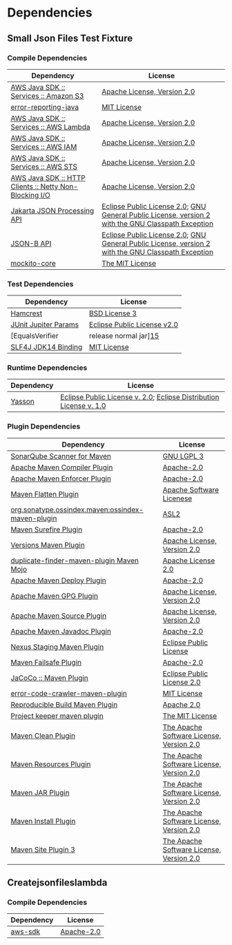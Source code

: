 <!-- @formatter:off -->
# Dependencies

## Small Json Files Test Fixture

### Compile Dependencies

| Dependency                                                  | License                                                                                                      |
| ----------------------------------------------------------- | ------------------------------------------------------------------------------------------------------------ |
| [AWS Java SDK :: Services :: Amazon S3][0]                  | [Apache License, Version 2.0][1]                                                                             |
| [error-reporting-java][2]                                   | [MIT License][3]                                                                                             |
| [AWS Java SDK :: Services :: AWS Lambda][0]                 | [Apache License, Version 2.0][1]                                                                             |
| [AWS Java SDK :: Services :: AWS IAM][0]                    | [Apache License, Version 2.0][1]                                                                             |
| [AWS Java SDK :: Services :: AWS STS][0]                    | [Apache License, Version 2.0][1]                                                                             |
| [AWS Java SDK :: HTTP Clients :: Netty Non-Blocking I/O][4] | [Apache License, Version 2.0][1]                                                                             |
| [Jakarta JSON Processing API][5]                            | [Eclipse Public License 2.0][6]; [GNU General Public License, version 2 with the GNU Classpath Exception][7] |
| [JSON-B API][8]                                             | [Eclipse Public License 2.0][6]; [GNU General Public License, version 2 with the GNU Classpath Exception][7] |
| [mockito-core][9]                                           | [The MIT License][10]                                                                                        |

### Test Dependencies

| Dependency                                | License                           |
| ----------------------------------------- | --------------------------------- |
| [Hamcrest][11]                            | [BSD License 3][12]               |
| [JUnit Jupiter Params][13]                | [Eclipse Public License v2.0][14] |
| [EqualsVerifier | release normal jar][15] | [Apache License, Version 2.0][16] |
| [SLF4J JDK14 Binding][17]                 | [MIT License][18]                 |

### Runtime Dependencies

| Dependency   | License                                                                        |
| ------------ | ------------------------------------------------------------------------------ |
| [Yasson][19] | [Eclipse Public License v. 2.0][20]; [Eclipse Distribution License v. 1.0][21] |

### Plugin Dependencies

| Dependency                                              | License                                        |
| ------------------------------------------------------- | ---------------------------------------------- |
| [SonarQube Scanner for Maven][22]                       | [GNU LGPL 3][23]                               |
| [Apache Maven Compiler Plugin][24]                      | [Apache-2.0][16]                               |
| [Apache Maven Enforcer Plugin][25]                      | [Apache-2.0][16]                               |
| [Maven Flatten Plugin][26]                              | [Apache Software Licenese][16]                 |
| [org.sonatype.ossindex.maven:ossindex-maven-plugin][27] | [ASL2][28]                                     |
| [Maven Surefire Plugin][29]                             | [Apache-2.0][16]                               |
| [Versions Maven Plugin][30]                             | [Apache License, Version 2.0][16]              |
| [duplicate-finder-maven-plugin Maven Mojo][31]          | [Apache License 2.0][32]                       |
| [Apache Maven Deploy Plugin][33]                        | [Apache-2.0][16]                               |
| [Apache Maven GPG Plugin][34]                           | [Apache License, Version 2.0][16]              |
| [Apache Maven Source Plugin][35]                        | [Apache License, Version 2.0][16]              |
| [Apache Maven Javadoc Plugin][36]                       | [Apache-2.0][16]                               |
| [Nexus Staging Maven Plugin][37]                        | [Eclipse Public License][38]                   |
| [Maven Failsafe Plugin][39]                             | [Apache-2.0][16]                               |
| [JaCoCo :: Maven Plugin][40]                            | [Eclipse Public License 2.0][41]               |
| [error-code-crawler-maven-plugin][42]                   | [MIT License][43]                              |
| [Reproducible Build Maven Plugin][44]                   | [Apache 2.0][28]                               |
| [Project keeper maven plugin][45]                       | [The MIT License][46]                          |
| [Maven Clean Plugin][47]                                | [The Apache Software License, Version 2.0][28] |
| [Maven Resources Plugin][48]                            | [The Apache Software License, Version 2.0][28] |
| [Maven JAR Plugin][49]                                  | [The Apache Software License, Version 2.0][28] |
| [Maven Install Plugin][50]                              | [The Apache Software License, Version 2.0][28] |
| [Maven Site Plugin 3][51]                               | [The Apache Software License, Version 2.0][28] |

## Createjsonfileslambda

### Compile Dependencies

| Dependency    | License          |
| ------------- | ---------------- |
| [aws-sdk][52] | [Apache-2.0][53] |

[0]: https://aws.amazon.com/sdkforjava
[1]: https://aws.amazon.com/apache2.0
[2]: https://github.com/exasol/error-reporting-java/
[3]: https://github.com/exasol/error-reporting-java/blob/main/LICENSE
[4]: https://sdk.amazonaws.com/java/api/latest/software/amazon/awssdk/http/nio/netty/NettyNioAsyncHttpClient.html
[5]: https://github.com/eclipse-ee4j/jsonp
[6]: https://projects.eclipse.org/license/epl-2.0
[7]: https://projects.eclipse.org/license/secondary-gpl-2.0-cp
[8]: https://github.com/eclipse-ee4j/jsonb-api
[9]: https://github.com/mockito/mockito
[10]: https://github.com/mockito/mockito/blob/main/LICENSE
[11]: http://hamcrest.org/JavaHamcrest/
[12]: http://opensource.org/licenses/BSD-3-Clause
[13]: https://junit.org/junit5/
[14]: https://www.eclipse.org/legal/epl-v20.html
[15]: https://www.jqno.nl/equalsverifier
[16]: https://www.apache.org/licenses/LICENSE-2.0.txt
[17]: http://www.slf4j.org
[18]: http://www.opensource.org/licenses/mit-license.php
[19]: https://projects.eclipse.org/projects/ee4j.yasson
[20]: http://www.eclipse.org/legal/epl-v20.html
[21]: http://www.eclipse.org/org/documents/edl-v10.php
[22]: http://sonarsource.github.io/sonar-scanner-maven/
[23]: http://www.gnu.org/licenses/lgpl.txt
[24]: https://maven.apache.org/plugins/maven-compiler-plugin/
[25]: https://maven.apache.org/enforcer/maven-enforcer-plugin/
[26]: https://www.mojohaus.org/flatten-maven-plugin/
[27]: https://sonatype.github.io/ossindex-maven/maven-plugin/
[28]: http://www.apache.org/licenses/LICENSE-2.0.txt
[29]: https://maven.apache.org/surefire/maven-surefire-plugin/
[30]: https://www.mojohaus.org/versions/versions-maven-plugin/
[31]: https://github.com/basepom/duplicate-finder-maven-plugin
[32]: http://www.apache.org/licenses/LICENSE-2.0.html
[33]: https://maven.apache.org/plugins/maven-deploy-plugin/
[34]: https://maven.apache.org/plugins/maven-gpg-plugin/
[35]: https://maven.apache.org/plugins/maven-source-plugin/
[36]: https://maven.apache.org/plugins/maven-javadoc-plugin/
[37]: http://www.sonatype.com/public-parent/nexus-maven-plugins/nexus-staging/nexus-staging-maven-plugin/
[38]: http://www.eclipse.org/legal/epl-v10.html
[39]: https://maven.apache.org/surefire/maven-failsafe-plugin/
[40]: https://www.jacoco.org/jacoco/trunk/doc/maven.html
[41]: https://www.eclipse.org/legal/epl-2.0/
[42]: https://github.com/exasol/error-code-crawler-maven-plugin/
[43]: https://github.com/exasol/error-code-crawler-maven-plugin/blob/main/LICENSE
[44]: http://zlika.github.io/reproducible-build-maven-plugin
[45]: https://github.com/exasol/project-keeper/
[46]: https://github.com/exasol/project-keeper/blob/main/LICENSE
[47]: http://maven.apache.org/plugins/maven-clean-plugin/
[48]: http://maven.apache.org/plugins/maven-resources-plugin/
[49]: http://maven.apache.org/plugins/maven-jar-plugin/
[50]: http://maven.apache.org/plugins/maven-install-plugin/
[51]: http://maven.apache.org/plugins/maven-site-plugin/
[52]: https://registry.npmjs.org/aws-sdk/-/aws-sdk-2.1370.0.tgz
[53]: https://github.com/aws/aws-sdk-js
